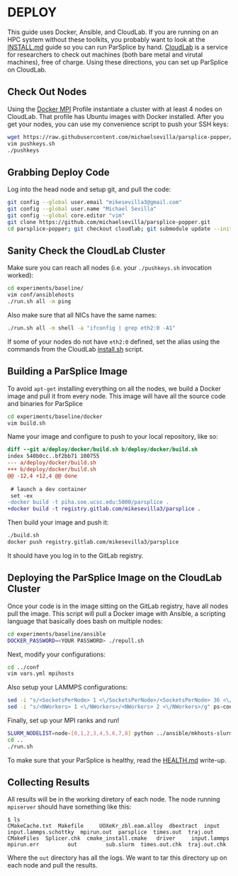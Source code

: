 # DEPLOY

This guide uses Docker, Ansible, and CloudLab. If you are running on an HPC
system without these toolkits, you probably want to look at the
[INSTALL.md](INSTALL.md) guide so you can run ParSplice by hand.
[CloudLab](https://cloudlab.us/) is a service for researchers to check out
machines (both bare metal and virutal machines), free of charge. Using these
directions, you can set up ParSplice on CloudLab.

## Check Out Nodes

Using the [Docker MPI] Profile instantiate a cluster with at least 4 nodes on
CloudLab. That profile has Ubuntu images with Docker installed.  After you get
your nodes, you can use my convenience script to push your SSH keys:

[Docker MPI]: https://www.cloudlab.us/p/221d1125-6f4e-11e7-ac8f-90e2ba22fee4

```bash
wget https://raw.githubusercontent.com/michaelsevilla/parsplice-popper/cloudlab/experiments/baseline/cloudlab/pushkeys.sh
vim pushkeys.sh
./pushkeys
```

## Grabbing Deploy Code

Log into the head node and setup git, and pull the code:

```bash
git config --global user.email "mikesevilla3@gmail.com"
git config --global user.name "Michael Sevilla"
git config --global core.editor "vim"
git clone https://github.com/michaelsevilla/parsplice-popper.git
cd parsplice-popper; git checkout cloudlab; git submodule update --init --recursive 
```

## Sanity Check the CloudLab Cluster

Make sure you can reach all nodes (i.e. your `./pushkeys.sh` invocation worked):

```bash
cd experiments/baseline/
vim conf/ansiblehosts
./run.sh all -m ping 
```

Also make sure that all NICs have the same names:

```bash
./run.sh all -m shell -a "ifconfig | grep eth2:0 -A1"
```

If some of your nodes do not have `eth2:0` defined, set the alias using the
commands from the CloudLab [install.sh](cloudlab/install/install.sh) script.

## Building a ParSplice Image
To avoid `apt-get` installing everything on all the nodes, we build a Docker
image and pull it from every node. This image will have all the source code and
binaries for ParSplice

```bash
cd experiments/baseline/docker
vim build.sh
```

Name your image and configure to push to your local repository, like so:

```diff
diff --git a/deploy/docker/build.sh b/deploy/docker/build.sh
index 540b0cc..bf2bb71 100755
--- a/deploy/docker/build.sh
+++ b/deploy/docker/build.sh
@@ -12,4 +12,4 @@ done
 
 # launch a dev container
 set -ex
-docker build -t piha.soe.ucsc.edu:5000/parsplice .
+docker build -t registry.gitlab.com/mikesevilla3/parsplice .
```

Then build your image and push it:

```bash
./build.sh
docker push registry.gitlab.com/mikesevilla3/parsplice
```

It should have you log in to the GitLab registry.

## Deploying the ParSplice Image on the CloudLab Cluster

Once your code is in the image sitting on the GitLab registry, have all nodes
pull the image. This script will pull a Docker image with Ansible, a scripting
language that basically does bash on multiple nodes:

```bash
cd experiments/baseline/ansible
DOCKER_PASSWORD=<YOUR PASSWORD> ./repull.sh
```

Next, modify your configurations:

```bash
cd ../conf
vim vars.yml mpihosts
```

Also setup your LAMMPS configurations:

```bash
sed -i "s/<SocketsPerNode> 1 <\/SocketsPerNode>/<SocketsPerNode> 36 <\/SocketsPerNode>/g" ps-config/*
sed -i "s/<NWorkers> 1 <\/NWorkers>/<NWorkers> 2 <\/NWorkers>/g" ps-config/*
```

Finally, set up your MPI ranks and run!

```bash
SLURM_NODELIST=node-[0,1,2,3,4,5,6,7,8] python ../ansible/mkhosts-slurm.py 36 2
cd ..
./run.sh
```

To make sure that your ParSplice is healthy, read the
[HEALTH.md](HEALTH.md) write-up.

## Collecting Results

All results will be in the working diretory of each node. The node running
`mpiserver` should have something like this:

```
$ ls  
CMakeCache.txt	Makefile     UOXeKr_zbl.eam.alloy  dbextract  input	    input.lammps.schottky  mpirun.out  parsplice  times.out	 traj.out
CMakeFiles	Splicer.chk  cmake_install.cmake   driver     input.lammps  mpirun.err		   out	       sub.slurm  times.out.chk  traj.out.chk
```

Where the `out` directory has all the logs. We want to tar this directory up on
each node and pull the results.
